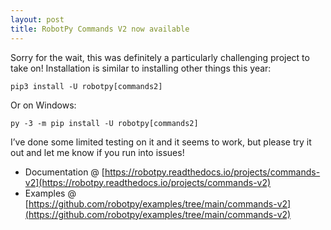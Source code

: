 ```yaml
---
layout: post
title: RobotPy Commands V2 now available
---
```


Sorry for the wait, this was definitely a particularly challenging project to take on! Installation is similar to installing other things this year:

```
pip3 install -U robotpy[commands2]
```

Or on Windows:

```
py -3 -m pip install -U robotpy[commands2]
```

I’ve done some limited testing on it and it seems to work, but please try it out and let me know if you run into issues!

* Documentation @ [https://robotpy.readthedocs.io/projects/commands-v2](https://robotpy.readthedocs.io/projects/commands-v2)
* Examples @ [https://github.com/robotpy/examples/tree/main/commands-v2](https://github.com/robotpy/examples/tree/main/commands-v2)